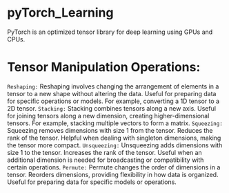 # pyTorch_Learning
  PyTorch is an optimized tensor library for deep learning using GPUs and CPUs.
# Tensor Manipulation Operations:
`Reshaping:`
Reshaping involves changing the arrangement of elements in a tensor to a new shape without altering the data.
Useful for preparing data for specific operations or models. For example, converting a 1D tensor to a 2D tensor.
`Stacking:`
Stacking combines tensors along a new axis.
Useful for joining tensors along a new dimension, creating higher-dimensional tensors. For example, stacking multiple vectors to form a matrix.
`Squeezing:`
Squeezing removes dimensions with size 1 from the tensor.
Reduces the rank of the tensor. Helpful when dealing with singleton dimensions, making the tensor more compact.
`Unsqueezing:`
Unsqueezing adds dimensions with size 1 to the tensor.
Increases the rank of the tensor. Useful when an additional dimension is needed for broadcasting or compatibility with certain operations.
`Permute:`
Permute changes the order of dimensions in a tensor.
Reorders dimensions, providing flexibility in how data is organized. Useful for preparing data for specific models or operations.
